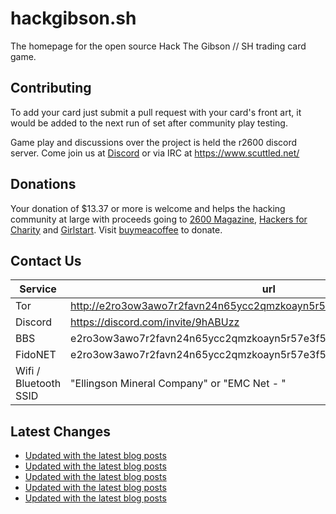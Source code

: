 # hackgibson.sh
The homepage for the open source Hack The Gibson // SH trading card game.


## Contributing

To add your card just submit a pull request with your card's front art, it would be added to the next run of set after community play testing.

Game play and discussions over the project is held the r2600 discord server. Come join us at [Discord](https://discord.com/invite/9hABUzz) or via IRC at https://www.scuttled.net/


## Donations

Your donation of $13.37 or more is welcome and helps the hacking community at large with proceeds going to [2600 Magazine](https://2600.com/), [Hackers for Charity](https://hackersforcharity.org) and [Girlstart](https://girlstart.org).  Visit [buymeacoffee](https://www.buymeacoffee.com/hackgibson.sh) to donate.


## Contact Us

Service | url
-|-
Tor | http://e2ro3ow3awo7r2favn24n65ycc2qmzkoayn5r57e3f56nvjwdcgg32ad.onion
Discord | https://discord.com/invite/9hABUzz
BBS | e2ro3ow3awo7r2favn24n65ycc2qmzkoayn5r57e3f56nvjwdcgg32ad.onion:23
FidoNET | e2ro3ow3awo7r2favn24n65ycc2qmzkoayn5r57e3f56nvjwdcgg32ad.onion:24554
Wifi / Bluetooth SSID | "Ellingson Mineral Company" or "EMC Net - <fidonet address>"

## Latest Changes
<!-- BLOG-POST-LIST:START -->
- [Updated with the latest blog posts](https://github.com/DFW2600/hackgibson.sh/commit/ef51d01733caa1154493dda179ec177b9f9913f1)
- [Updated with the latest blog posts](https://github.com/DFW2600/hackgibson.sh/commit/e80360b1f4756d5daaeb97e93a6759830aa869be)
- [Updated with the latest blog posts](https://github.com/DFW2600/hackgibson.sh/commit/cda51cb7ed53a30b6e780df964cac5d295d5f24d)
- [Updated with the latest blog posts](https://github.com/DFW2600/hackgibson.sh/commit/bfe27cf0aa7de9c776f3b8259d56e72a9acafaa5)
- [Updated with the latest blog posts](https://github.com/DFW2600/hackgibson.sh/commit/8db0e9eef089421fe3b431f5484d0ec0026d894e)
<!-- BLOG-POST-LIST:END -->
